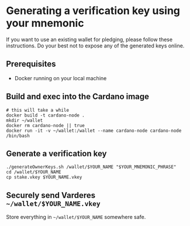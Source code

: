 # Generating a verification key using your mnemonic
If you want to use an existing wallet for pledging, please follow these instructions. Do your best not to expose any of the generated keys online. 

## Prerequisites
* Docker running on your local machine

## Build and exec into the Cardano image

```
# this will take a while
docker build -t cardano-node .
mkdir ~/wallet
docker rm cardano-node || true
docker run -it -v ~/wallet:/wallet --name cardano-node cardano-node /bin/bash
```

## Generate a verification key

```
./generateOwnerKeys.sh /wallet/$YOUR_NAME "$YOUR_MNEMONIC_PHRASE"
cd /wallet/$YOUR_NAME
cp stake.vkey $YOUR_NAME.vkey
```

## Securely send Varderes `~/wallet/$YOUR_NAME.vkey`

Store everything in `~/wallet/$YOUR_NAME` somewhere safe.